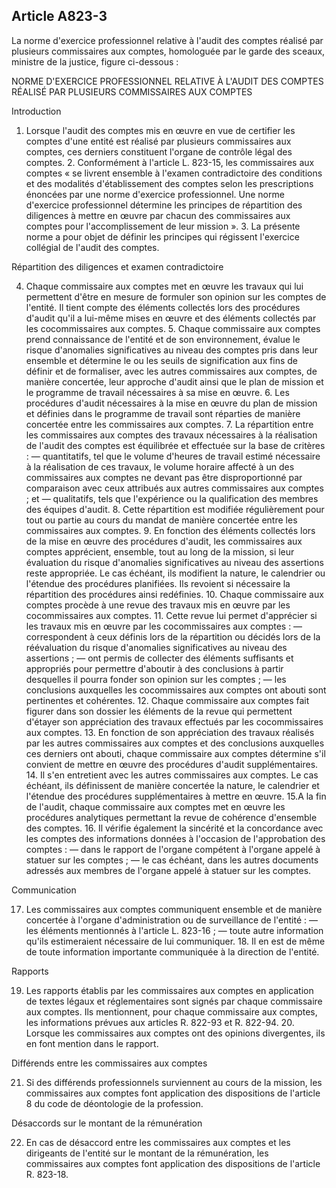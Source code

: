 Article A823-3
----
La norme d'exercice professionnel relative à l'audit des comptes réalisé par
plusieurs commissaires aux comptes, homologuée par le garde des sceaux, ministre
de la justice, figure ci-dessous :

NORME D'EXERCICE PROFESSIONNEL RELATIVE À L'AUDIT DES COMPTES RÉALISÉ PAR
PLUSIEURS COMMISSAIRES AUX COMPTES


Introduction

1. Lorsque l'audit des comptes mis en œuvre en vue de certifier les comptes
d'une entité est réalisé par plusieurs commissaires aux comptes, ces derniers
constituent l'organe de contrôle légal des comptes. 2. Conformément à l'article
L. 823-15, les commissaires aux comptes « se livrent ensemble à l'examen
contradictoire des conditions et des modalités d'établissement des comptes selon
les prescriptions énoncées par une norme d'exercice professionnel. Une norme
d'exercice professionnel détermine les principes de répartition des diligences à
mettre en œuvre par chacun des commissaires aux comptes pour l'accomplissement
de leur mission ». 3. La présente norme a pour objet de définir les principes
qui régissent l'exercice collégial de l'audit des comptes.


Répartition des diligences et examen contradictoire

4. Chaque commissaire aux comptes met en œuvre les travaux qui lui permettent
d'être en mesure de formuler son opinion sur les comptes de l'entité. Il tient
compte des éléments collectés lors des procédures d'audit qu'il a lui-même mises
en œuvre et des éléments collectés par les cocommissaires aux comptes. 5. Chaque
commissaire aux comptes prend connaissance de l'entité et de son environnement,
évalue le risque d'anomalies significatives au niveau des comptes pris dans leur
ensemble et détermine le ou les seuils de signification aux fins de définir et
de formaliser, avec les autres commissaires aux comptes, de manière concertée,
leur approche d'audit ainsi que le plan de mission et le programme de travail
nécessaires à sa mise en œuvre. 6. Les procédures d'audit nécessaires à la mise
en œuvre du plan de mission et définies dans le programme de travail sont
réparties de manière concertée entre les commissaires aux comptes. 7. La
répartition entre les commissaires aux comptes des travaux nécessaires à la
réalisation de l'audit des comptes est équilibrée et effectuée sur la base de
critères : ― quantitatifs, tel que le volume d'heures de travail estimé
nécessaire à la réalisation de ces travaux, le volume horaire affecté à un des
commissaires aux comptes ne devant pas être disproportionné par comparaison avec
ceux attribués aux autres commissaires aux comptes ; et ― qualitatifs, tels que
l'expérience ou la qualification des membres des équipes d'audit. 8. Cette
répartition est modifiée régulièrement pour tout ou partie au cours du mandat de
manière concertée entre les commissaires aux comptes. 9. En fonction des
éléments collectés lors de la mise en œuvre des procédures d'audit, les
commissaires aux comptes apprécient, ensemble, tout au long de la mission, si
leur évaluation du risque d'anomalies significatives au niveau des assertions
reste appropriée. Le cas échéant, ils modifient la nature, le calendrier ou
l'étendue des procédures planifiées. Ils revoient si nécessaire la répartition
des procédures ainsi redéfinies. 10. Chaque commissaire aux comptes procède à
une revue des travaux mis en œuvre par les cocommissaires aux comptes. 11. Cette
revue lui permet d'apprécier si les travaux mis en œuvre par les cocommissaires
aux comptes : ― correspondent à ceux définis lors de la répartition ou décidés
lors de la réévaluation du risque d'anomalies significatives au niveau des
assertions ; ― ont permis de collecter des éléments suffisants et appropriés
pour permettre d'aboutir à des conclusions à partir desquelles il pourra fonder
son opinion sur les comptes ; ― les conclusions auxquelles les cocommissaires
aux comptes ont abouti sont pertinentes et cohérentes. 12. Chaque commissaire
aux comptes fait figurer dans son dossier les éléments de la revue qui
permettent d'étayer son appréciation des travaux effectués par les
cocommissaires aux comptes. 13. En fonction de son appréciation des travaux
réalisés par les autres commissaires aux comptes et des conclusions auxquelles
ces derniers ont abouti, chaque commissaire aux comptes détermine s'il convient
de mettre en œuvre des procédures d'audit supplémentaires. 14. Il s'en
entretient avec les autres commissaires aux comptes. Le cas échéant, ils
définissent de manière concertée la nature, le calendrier et l'étendue des
procédures supplémentaires à mettre en œuvre. 15.A la fin de l'audit, chaque
commissaire aux comptes met en œuvre les procédures analytiques permettant la
revue de cohérence d'ensemble des comptes. 16. Il vérifie également la sincérité
et la concordance avec les comptes des informations données à l'occasion de
l'approbation des comptes : ― dans le rapport de l'organe compétent à l'organe
appelé à statuer sur les comptes ; ― le cas échéant, dans les autres documents
adressés aux membres de l'organe appelé à statuer sur les comptes.


Communication

17. Les commissaires aux comptes communiquent ensemble et de manière concertée à
l'organe d'administration ou de surveillance de l'entité : ― les éléments
mentionnés à l'article L. 823-16 ; ― toute autre information qu'ils estimeraient
nécessaire de lui communiquer. 18. Il en est de même de toute information
importante communiquée à la direction de l'entité.


Rapports

19. Les rapports établis par les commissaires aux comptes en application de
textes légaux et réglementaires sont signés par chaque commissaire aux comptes.
Ils mentionnent, pour chaque commissaire aux comptes, les informations prévues
aux articles R. 822-93 et R. 822-94. 20. Lorsque les commissaires aux comptes
ont des opinions divergentes, ils en font mention dans le rapport.


Différends entre les commissaires aux comptes

21. Si des différends professionnels surviennent au cours de la mission, les
commissaires aux comptes font application des dispositions de l'article 8 du
code de déontologie de la profession.


Désaccords sur le montant de la rémunération

22. En cas de désaccord entre les commissaires aux comptes et les dirigeants de
l'entité sur le montant de la rémunération, les commissaires aux comptes font
application des dispositions de l'article R. 823-18.
